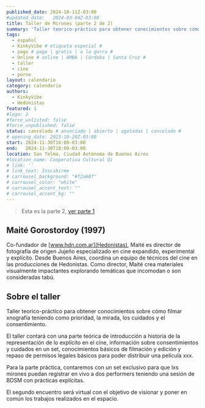 ```yaml
---
published_date: 2024-10-11Z-03:00
#updated_date:   2024-03-04Z-03:00
title: Taller de Mirones (parte 2 de 2)
summary: 'Taller teorico-práctico para obtener conocimientos sobre cómo filmar pornografía teniendo como prioridad, la mirada, los cuidados y el consentimiento. (CUPOS LIMITADOS)'
tags:
  - español
  - KinkyVibe # etiqueta especial #
  - pago # pago | gratis | a la gorra #
  - Online # online | AMBA | Córdoba | Santa Cruz #
  - taller
  - cine
  - porno
layout: calendario
category: calendario
authors:
  - KinkyVibe
  - Hedonistas
featured: 1
#logo: 2
#force_unlisted: false
#force_unpublished: false
status: cancelado # anunciado | abierto | agotadas | cancelado #
# opening_date: 2023-10-20Z-03:00
start: 2024-11-30T16:00-03:00
end:   2024-11-30T18:00-03:00
location: San Telmo, Ciudad Autónoma de Buenos Aires
#location_name: Cooperativa Cultural Qi
# link: ''
# link_text: Inscibirme
# carrousel_background: "#f2a68f"
# carrousel_color: "white"
# carrousel_accent_text: ""
# carrousel_accent_bg: ""
---
```

> Esta es la parte 2, [ver parte 1](/calendario/taller-de-mirones-2024-11)

## Maité Gorostordoy (1997)

Co-fundador de [www.hdn.com.ar](Hedonistas), Maité es director de fotografía de origen Jujeño especializado en cine expandido, experimental y explícito. Desde Buenos Aires, coordina un equipo de técnicos del cine en las producciones de Hedonistas. Como director, Maité crea materiales visualmente impactantes explorando temáticas que incomodan o son consideradas tabú. 

## Sobre el taller

Taller teorico-práctico para obtener conocimientos sobre cómo filmar xnografía teniendo como prioridad, la mirada, los cuidados y el consentimiento. 

El taller contará con una parte teórica de introducción a historia de la representación de lo explícito en el cine, información sobre consentimientos y cuidados en un set, conocimientos básicos de filmación y edición y repaso de permisos legales básicos para poder distribuir una película xxx. 

Para la parte práctica, contaremos con un set exclusivo para que lxs mirones puedan registrar en vivo a dos performers teniendo una sesión de BDSM con prácticas explícitas.

El segundo encuentro será virtual con el objetivo de visionar y poner en común los trabajos realizados en el espacio.

